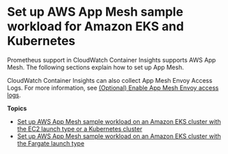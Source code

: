 # Set up AWS App Mesh sample workload for Amazon EKS and Kubernetes<a name="ContainerInsights-Prometheus-Sample-Workloads-appmesh"></a>

Prometheus support in CloudWatch Container Insights supports AWS App Mesh\. The following sections explain how to set up App Mesh\.

CloudWatch Container Insights can also collect App Mesh Envoy Access Logs\. For more information, see [\(Optional\) Enable App Mesh Envoy access logs](ContainerInsights-Prometheus-Sample-Workloads-appmesh-envoy.md)\. 

**Topics**
+ [Set up AWS App Mesh sample workload on an Amazon EKS cluster with the EC2 launch type or a Kubernetes cluster](ContainerInsights-Prometheus-Sample-Workloads-appmesh-EKS.md)
+ [Set up AWS App Mesh sample workload on an Amazon EKS cluster with the Fargate launch type](ContainerInsights-Prometheus-Sample-Workloads-appmesh-Fargate.md)